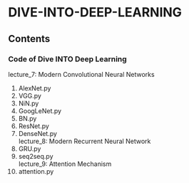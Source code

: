 # DIVE-INTO-DEEP-LEARNING
## Contents
### Code of Dive INTO Deep Learning
lecture_7: Modern Convolutional Neural Networks  
1. AlexNet.py  
2. VGG.py  
3. NiN.py  
4. GoogLeNet.py  
5. BN.py  
6. ResNet.py  
7. DenseNet.py  
lecture_8: Modern Recurrent Neural Network  
1. GRU.py  
2. seq2seq.py  
lecture_9: Attention Mechanism  
1. attention.py  
